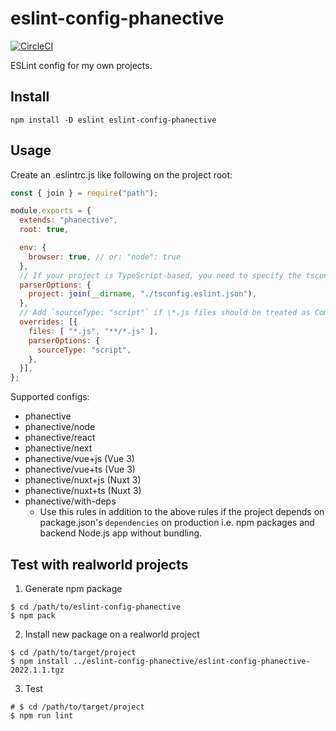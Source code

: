 eslint-config-phanective
==============================================

[![CircleCI](https://circleci.com/gh/phanect/eslint-config-phanective.svg?style=svg)](https://circleci.com/gh/phanect/eslint-config-phanective)

ESLint config for my own projects.

Install
-------

```shell
npm install -D eslint eslint-config-phanective
```

Usage
------

Create an .eslintrc.js like following on the project root:

```javascript
const { join } = require("path");

module.exports = {
  extends: "phanective",
  root: true,

  env: {
    browser: true, // or: "node": true
  },
  // If your project is TypeScript-based, you need to specify the tsconfig.json location
  parserOptions: {
    project: join(__dirname, "./tsconfig.eslint.json"),
  },
  // Add `sourceType: "script"` if \*.js files should be treated as CommonJS.
  overrides: [{
    files: [ "*.js", "**/*.js" ],
    parserOptions: {
      sourceType: "script",
    },
  }],
};
```

Supported configs:

- phanective
- phanective/node
- phanective/react
- phanective/next
- phanective/vue+js (Vue 3)
- phanective/vue+ts (Vue 3)
- phanective/nuxt+js (Nuxt 3)
- phanective/nuxt+ts (Nuxt 3)
- phanective/with-deps
  - Use this rules in addition to the above rules if the project depends on package.json's `dependencies` on production i.e. npm packages and backend Node.js app without bundling.

Test with realworld projects
----------------------------

1. Generate npm package

```shell
$ cd /path/to/eslint-config-phanective
$ npm pack
```

2. Install new package on a realworld project

```shell
$ cd /path/to/target/project
$ npm install ../eslint-config-phanective/eslint-config-phanective-2022.1.1.tgz
```

3. Test

```shell
# $ cd /path/to/target/project
$ npm run lint
```
